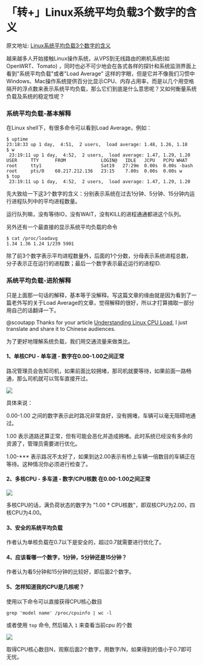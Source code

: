 # 「转+」Linux系统平均负载3个数字的含义

原文地址: [Linux系统平均负载3个数字的含义](https://www.slyar.com/blog/linux-load-average-three-numbers.html)

越来越多人开始接触Linux操作系统，从VPS到无线路由的刷机系统(如OpenWRT、Tomato)
，同时也必不可少地会在各式各样的探针和系统监测界面上看到"系统平均负载"或者"Load Average"
这样的字眼，但是它并不像我们习惯中Windows、Mac操作系统提供百分比显示CPU、内存占用率，而是以几个用空格隔开的浮点数来表示系统平均负载，那么它们到底是什么意思呢？又如何衡量系统负载及系统的稳定性呢？

### 系统平均负载-基本解释

在Linux shell下，有很多命令可以看到Load Average，例如：

```
$ uptime
23:18:33 up 1 day,  4:51,  2 users,  load average: 1.48, 1.26, 1.18
$ w
 23:19:11 up 1 day,  4:52,  2 users,  load average: 1.47, 1.29, 1.20
USER     TTY      FROM             LOGIN@   IDLE   JCPU   PCPU WHAT
root     tty1                      Sat19   27:29m  0.00s  0.00s -bash
root     pts/0    60.217.212.136   23:15    7.00s  0.00s  0.00s w
$ top
 23:19:11 up 1 day,  4:52,  2 users,  load average: 1.47, 1.29, 1.20
```

先大致给一下这3个数字的含义：分别表示系统在过去1分钟、5分钟、15分钟内运行进程队列中的平均进程数量。

运行队列嘛，没有等待IO，没有WAIT，没有KILL的进程通通都进这个队列。

另外还有一个最直接的显示系统平均负载的命令

```
$ cat /proc/loadavg
1.34 1.36 1.24 1/239 5901
```

除了前3个数字表示平均进程数量外，后面的1个分数，分母表示系统进程总数，分子表示正在运行的进程数；最后一个数字表示最近运行的进程ID.

### 系统平均负载-进阶解释

只是上面那一句话的解释，基本等于没解释。写这篇文章的缘由就是因为看到了一篇老外写的关于Load
Average的文章，觉得解释的很好，所以才打算摘取一部分用自己的话翻译一下。

@scoutapp Thanks for your
article [Understanding Linux CPU Load](http://blog.scoutapp.com/articles/2009/07/31/understanding-load-averages), I just
translate and share it to Chinese audiences.

为了更好地理解系统负载，我们用交通流量来做类比。

#### 1、单核CPU - 单车道 - 数字在0.00-1.00之间正常

路况管理员会告知司机，如果前面比较拥堵，那司机就要等待，如果前面一路畅通，那么司机就可以驾车直接开过。

![](https://file.wulicode.com/yuque/202208/04/14/5744S3ElccKH.jpg?x-oss-process=image/resize,h_173)

具体来说：

0.00-1.00 之间的数字表示此时路况非常良好，没有拥堵，车辆可以毫无阻碍地通过。

1.00 表示道路还算正常，但有可能会恶化并造成拥堵。此时系统已经没有多余的资源了，管理员需要进行优化。

1.00-*** 表示路况不太好了，如果到达2.00表示有桥上车辆一倍数目的车辆正在等待。这种情况你必须进行检查了。

#### 2、多核CPU - 多车道 - 数字/CPU核数 在0.00-1.00之间正常

![](https://file.wulicode.com/yuque/202208/04/14/5744qPQ6alFZ.jpg?x-oss-process=image/resize,h_65)

多核CPU的话，满负荷状态的数字为 "1.00 * CPU核数"，即双核CPU为2.00，四核CPU为4.00。

#### 3、安全的系统平均负载

作者认为单核负载在0.7以下是安全的，超过0.7就需要进行优化了。

#### 4、应该看哪一个数字，1分钟，5分钟还是15分钟？

作者认为看5分钟和15分钟的比较好，即后面2个数字。

#### 5、怎样知道我的CPU是几核呢？

使用以下命令可以直接获得CPU核心数目

```
grep 'model name' /proc/cpuinfo | wc -l
```

或者使用 `top` 命令, 然后输入 `1` 来查看当前cpu 的个数

![](https://file.wulicode.com/yuque/202208/04/14/5745p5Vmv1K4.jpg?x-oss-process=image/resize,h_197)

取得CPU核心数目N，观察后面2个数字，用数字/N，如果得到的值小于0.7即可无忧。

